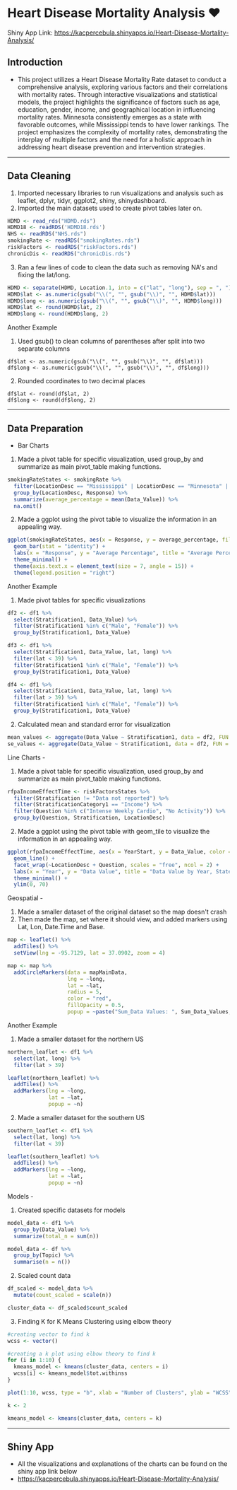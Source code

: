 # Heart Disease Mortality Analysis ❤️

Shiny App Link:
https://kacpercebula.shinyapps.io/Heart-Disease-Mortality-Analysis/

## Introduction
- This project utilizes a Heart Disease Mortality Rate dataset to conduct a comprehensive analysis, exploring various factors and their correlations with mortality rates. Through interactive visualizations and statistical models, the project highlights the significance of factors such as age, education, gender, income, and geographical location in influencing mortality rates. Minnesota consistently emerges as a state with favorable outcomes, while Mississippi tends to have lower rankings. The project emphasizes the complexity of mortality rates, demonstrating the interplay of multiple factors and the need for a holistic approach in addressing heart disease prevention and intervention strategies.
---

## Data Cleaning 
1. Imported necessary libraries to run visualizations and analysis such as leaflet, dplyr, tidyr, ggplot2, shiny, shinydashboard.
2. Imported the main datasets used to create pivot tables later on.
```r
HDMD <- read_rds("HDMD.rds")
HDMD18 <- readRDS('HDMD18.rds')
NHS <- readRDS("NHS.rds")
smokingRate <- readRDS("smokingRates.rds")
riskFactors <- readRDS("riskFactors.rds") 
chronicDis <- readRDS("chronicDis.rds")
```
3. Ran a few lines of code to clean the data such as removing NA's and fixing the lat/long.
```r
HDMD <- separate(HDMD, Location.1, into = c("lat", "long"), sep = ", ")
HDMD$lat <- as.numeric(gsub("\\(", "", gsub("\\)", "", HDMD$lat)))
HDMD$long <- as.numeric(gsub("\\(", "", gsub("\\)", "", HDMD$long)))
HDMD$lat <- round(HDMD$lat, 2)
HDMD$long <- round(HDMD$long, 2)
```
Another Example
1. Used gsub() to clean columns of parentheses after split into two separate columns
```
df$lat <- as.numeric(gsub("\\(", "", gsub("\\)", "", df$lat)))
df$long <- as.numeric(gsub("\\(", "", gsub("\\)", "", df$long)))
```
2. Rounded coordinates to two decimal places
```
df$lat <- round(df$lat, 2)
df$long <- round(df$long, 2)
```


---

## Data Preparation 
- Bar Charts 
1. Made a pivot table for specific visualization, used group_by and summarize as main pivot_table making functions.
```r
smokingRateStates <- smokingRate %>%
  filter(LocationDesc == "Mississippi" | LocationDesc == "Minnesota" | LocationDesc == "Pennsylvania") %>%
  group_by(LocationDesc, Response) %>%
  summarize(average_percentage = mean(Data_Value)) %>%
  na.omit()
```
2. Made a ggplot using the pivot table to visualize the information in an appealing way.
```r
ggplot(smokingRateStates, aes(x = Response, y = average_percentage, fill = LocationDesc)) +
  geom_bar(stat = "identity") +
  labs(x = "Response", y = "Average Percentage", title = "Average Percentage by Response and Location") +
  theme_minimal() +
  theme(axis.text.x = element_text(size = 7, angle = 15)) +
  theme(legend.position = "right")
```

Another Example
1. Made pivot tables for specific visualizations
```r
df2 <- df1 %>%
  select(Stratification1, Data_Value) %>%
  filter(Stratification1 %in% c("Male", "Female")) %>%
  group_by(Stratification1, Data_Value)

df3 <- df1 %>%
  select(Stratification1, Data_Value, lat, long) %>%
  filter(lat < 39) %>%
  filter(Stratification1 %in% c("Male", "Female")) %>%
  group_by(Stratification1, Data_Value)

df4 <- df1 %>%
  select(Stratification1, Data_Value, lat, long) %>%
  filter(lat > 39) %>%
  filter(Stratification1 %in% c("Male", "Female")) %>%
  group_by(Stratification1, Data_Value)
```
2. Calculated mean and standard error for visualization
```r
mean_values <- aggregate(Data_Value ~ Stratification1, data = df2, FUN = mean)
se_values <- aggregate(Data_Value ~ Stratification1, data = df2, FUN = function(x) sd(x) / sqrt(length(x)))
```

 Line Charts - 
1. Made a pivot table for specific visualization, used group_by and summarize as main pivot_table making functions.
```r
rfpaIncomeEffectTime <- riskFactorsStates %>%
  filter(Stratification != "Data not reported") %>%
  filter(StratificationCategory1 == "Income") %>%
  filter(Question %in% c("Intense Weekly Cardio", "No Activity")) %>%
  group_by(Question, Stratification, LocationDesc)
```
2. Made a ggplot using the pivot table with geom_tile to visualize the information in an appealing way.
```r
ggplot(rfpaIncomeEffectTime, aes(x = YearStart, y = Data_Value, color = Stratification)) +
  geom_line() +
  facet_wrap(~LocationDesc + Question, scales = "free", ncol = 2) +
  labs(x = "Year", y = "Data Value", title = "Data Value by Year, State, and Question") +
  theme_minimal() +
  ylim(0, 70)
```

Geospatial -
1. Made a smaller dataset of the original dataset so the map doesn't crash
2. Then made the map, set where it should view, and added markers using Lat, Lon, Date.Time and Base.
```r
map <- leaflet() %>%
  addTiles() %>%
  setView(lng = -95.7129, lat = 37.0902, zoom = 4)

map <- map %>%
  addCircleMarkers(data = mapMainData,
                   lng = ~long,
                   lat = ~lat,
                   radius = 5,
                   color = "red",
                   fillOpacity = 0.5,
                   popup = ~paste("Sum_Data Values: ", Sum_Data_Values, "<br>Data Value Unit: ", Data_Value_Unit))
```
Another Example
1. Made a smaller dataset for the northern US
```r
northern_leaflet <- df1 %>%
  select(lat, long) %>%
  filter(lat > 39)

leaflet(northern_leaflet) %>%
  addTiles() %>%
  addMarkers(lng = ~long,
             lat = ~lat,
             popup = ~n)
```
2. Made a smaller dataset for the southern US
```r
southern_leaflet <- df1 %>%
  select(lat, long) %>%
  filter(lat < 39)

leaflet(southern_leaflet) %>%
  addTiles() %>%
  addMarkers(lng = ~long,
             lat = ~lat,
             popup = ~n)
```
Models - 
1. Created specific datasets for models
```r
model_data <- df1 %>%
  group_by(Data_Value) %>%
  summarize(total_n = sum(n))

model_data <- df %>%
  group_by(Topic) %>%
  summarise(n = n())
```
2. Scaled count data
```r
df_scaled <- model_data %>%
  mutate(count_scaled = scale(n))

cluster_data <- df_scaled$count_scaled
```
3. Finding K for K Means Clustering using elbow theory
```r
#creating vector to find k
wcss <- vector()

#creating a k plot using elbow theory to find k
for (i in 1:10) {
  kmeans_model <- kmeans(cluster_data, centers = i)
  wcss[i] <- kmeans_model$tot.withinss
}

plot(1:10, wcss, type = "b", xlab = "Number of Clusters", ylab = "WCSS")

k <- 2

kmeans_model <- kmeans(cluster_data, centers = k)
```
 
---

## Shiny App
- All the visualizations and explanations of the charts can be found on the shiny app link below
- https://kacpercebula.shinyapps.io/Heart-Disease-Mortality-Analysis/

